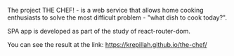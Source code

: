The project THE CHEF! - is a web service that allows home cooking enthusiasts to solve the most difficult problem - "what dish to cook today?".

SPA app is developed as part of the study of react-router-dom.

You can see the result at the link: https://krepillah.github.io/the-chef/
